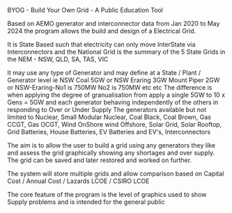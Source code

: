BYOG - Build Your Own Grid - A Public Education Tool


Based on AEMO generator and interconnector data from Jan 2020 to May 2024 the program allows the build and design of a Electrical Grid.

It is State Based such that electricity can only move InterState via Interconnectors and the National Grid is the summary of the 5 State Grids in the NEM - NSW, QLD, SA, TAS, VIC

It may use any type of Generator and may define at a State / Plant / Generator level ie NSW Coal 5GW or NSW Eraring 3GW Mount Piper 2GW or NSW-Eraring-No1 is 750MW No2 is 750MW etc etc 
The difference is when applying the degree of granualisation from apply a single 5GW to 10 x Gens = 5GW and each generator behaving independently of the others in responding to Over or Under Supply
The generators available but not limited to Nuclear, Small Modular Nuclear, Coal Black, Coal Brown, Gas CCGT, Gas OCGT, Wind OnShore wind Offshore, Solar Grid, Solar Rooftop, Grid Batteries, House Batteries, EV Batteries and EV's, Interconnectors

The aim is to allow the user to build a grid using any generators they like and assess the grid graphically showing any shortages and over supply. The grid can be saved and later restored and worked on further.

The system will store multiple grids and allow comparison based on Capital Cost / Annual Cost / Lazards LCOE / CSIRO LCOE 

The core feature of the program is the level of graphics used to show Supply problems and is intended for the general public
